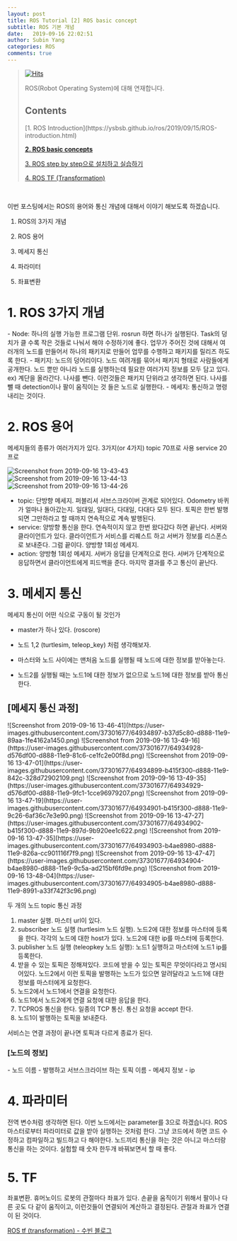 ```yaml
---
layout: post
title: ROS Tutorial [2] ROS basic concept
subtitle: ROS 기본 개념
date:   2019-09-16 22:02:51
author: Subin Yang
categories: ROS
comments: true
---
```


> [![Hits](https://hits.seeyoufarm.com/api/count/incr/badge.svg?url=https%3A%2F%2Fysbsb.github.io%2Fros%2F2019%2F09%2F16%2FROS-basic-concept.html&count_bg=%2379C83D&title_bg=%23555555&icon=&icon_color=%23E7E7E7&title=hits&edge_flat=false)](https://hits.seeyoufarm.com)
>
> ROS(Robot Operating System)에 대해 연재합니다.
>
> <h2>Contents</h2>
> [1. ROS Introduction](https://ysbsb.github.io/ros/2019/09/15/ROS-introduction.html)
>
> <b>[2. ROS basic concepts](https://ysbsb.github.io/ros/2019/09/16/ROS-basic-concept.html)</b>
>
> [3. ROS step by step으로 설치하고 실습하기](https://ysbsb.github.io/ros/2018/12/28/ROS-step-by-step.html)
>
> [4. ROS TF (Transformation)](https://ysbsb.github.io/ros/2019/04/04/ROS-tf.html)



<br>

이번 포스팅에서는 ROS의 용어와 통신 개념에 대해서 이야기 해보도록 하겠습니다. 

1. ROS의 3가지 개념

2. ROS 용어

3. 메세지 통신

4. 파라미터

5. 좌표변환



<h1>1. ROS 3가지 개념</h1>
- Node: 하나의 실행 가능한 프로그램 단위. rosrun 하면 하나가 실행된다. Task의 덩치가 클 수록 작은 것들로 나눠서 해야 수정하기에 좋다. 업무가 주어진 것에 대해서 여러개의 노드를 만들어서 하나의 패키지로 만들어 업무를 수행하고 패키지를 릴리즈 하도록 한다.
- 패키지: 노드의 덩어리이다. 노드 여려개를 묶어서 패키지 형태로 사람들에게 공개한다. 노드 뿐만 아니라 노드를 실행하는데 필요한 여러가지 정보를 모두 담고 있다. ex) 계단을 올라간다. 나사를 뺀다. 이런것들은 패키지 단위라고 생각하면 된다. 나사를 뺄 때 detection이나 팔이 움직이는 것 들은 노드로 실행한다.
- 메세지: 통신하고 명령 내리는 것이다.







<h1>2. ROS 용어</h1>
메세지들의 종류가 여러가지가 있다. 3가지(or 4가지) topic 70프로 사용 service 20프로

![Screenshot from 2019-09-16 13-43-43](https://user-images.githubusercontent.com/37301677/64934945-eaec0900-d888-11e9-93f5-79f372ba6edd.png)
![Screenshot from 2019-09-16 13-44-13](https://user-images.githubusercontent.com/37301677/64934946-eaec0900-d888-11e9-8470-14ce4f1f07d8.png)
![Screenshot from 2019-09-16 13-44-26](https://user-images.githubusercontent.com/37301677/64934948-eaec0900-d888-11e9-8ad8-325970ff9542.png)

- topic: 단방향 메세지. 퍼블리셔 서브스크라이버 관계로 되어있다. Odometry 바퀴가 얼마나 돌아갔는지. 일대일, 일대다, 다대일, 다대다 모두 된다. 토픽은 한번 발행되면 그만하라고 할 때까지 연속적으로 계속 발행된다.
- service: 양방향 통신을 한다. 연속적이지 않고 한번 왔다갔다 하면 끝난다. 서버와 클라이언트가 있다. 클라이언트가 서비스를 리퀘스트 하고 서버가 정보를 리스폰스로 보내준다. 그럼 끝이다. 양방향 1회성 메세지.
- action: 양방형 1회성 메세지. 서버가 응답을 단계적으로 한다. 서버가 단계적으로 응답하면서 클라이언트에게 피드백을 준다. 마지막 결과를 주고 통신이 끝난다.







<h1>3. 메세지 통신</h1>
메세지 통신이 어떤 식으로 구동이 될 것인가

- master가 하나 있다. (roscore)

- 노드 1,2 (turtlesim, teleop_key) 처럼 생각해보자.

- 마스터와 노드 사이에는 맨처음 노드를 실행될 때 노드에 대한 정보를 받아놓는다. 

- 노드2를 실행될 때는 노드1에 대한 정보가 없으므로 노드1에 대한 정보를 받아 통신한다.



<h2>[메세지 통신 과정]</h2>
![Screenshot from 2019-09-16 13-46-41](https://user-images.githubusercontent.com/37301677/64934897-b37d5c80-d888-11e9-89aa-1fe4162a1450.png)
![Screenshot from 2019-09-16 13-49-16](https://user-images.githubusercontent.com/37301677/64934928-d576df00-d888-11e9-81c6-ce1fc2e00f8d.png)
![Screenshot from 2019-09-16 13-47-01](https://user-images.githubusercontent.com/37301677/64934899-b415f300-d888-11e9-842c-328d72902109.png)
![Screenshot from 2019-09-16 13-49-35](https://user-images.githubusercontent.com/37301677/64934929-d576df00-d888-11e9-9fc1-1cce96979207.png)
![Screenshot from 2019-09-16 13-47-19](https://user-images.githubusercontent.com/37301677/64934901-b415f300-d888-11e9-9c26-6af36c7e3e90.png)
![Screenshot from 2019-09-16 13-47-27](https://user-images.githubusercontent.com/37301677/64934902-b415f300-d888-11e9-897d-9b920ee1c622.png)
![Screenshot from 2019-09-16 13-47-35](https://user-images.githubusercontent.com/37301677/64934903-b4ae8980-d888-11e9-826a-cc901116f7f9.png)
![Screenshot from 2019-09-16 13-47-47](https://user-images.githubusercontent.com/37301677/64934904-b4ae8980-d888-11e9-9c5a-ad215bf6fd9e.png)
![Screenshot from 2019-09-16 13-48-04](https://user-images.githubusercontent.com/37301677/64934905-b4ae8980-d888-11e9-8991-a33f742f3c96.png)

두 개의 노드 topic 통신 과정

1. master 실행. 마스터 url이 있다.
2. subscriber 노드 실행 (turtlesim 노드 실행). 노드2에 대한 정보를 마스터에 등록을 한다. 각각의 노드에 대한 host가 있다. 노드2에 대한 ip를 마스터에 등록한다.
3. publisher 노드 실행 (teleopkey 노드 실행): 노드1 실행하고 마스터에 노드1 ip를 등록한다. 
4. 받을 수 있는 토픽은 정해져있다. 코드에 받을 수 있는 토픽은 무엇이다라고 명시되어있다. 노드2에서 이런 토픽을 발행하는 노드가 있으면 알려달라고 노드1에 대한 정보를 마스터에게 요청한다. 
5. 노드2에서 노드1에서 연결을 요청한다. 
6. 노드1에서 노드2에게 연결 요청에 대한 응답을 한다.
7. TCPROS 통신을 한다. 일종의 TCP 통신. 통신 요청을 accept 한다. 
8. 노드1이 발행하는 토픽을 보내준다. 

서비스는 연결 과정이 끝나면 토픽과 다르게 종료가 된다.



<h3>[노드의 정보] </h3>
- 노드 이름
- 발행하고 서브스크라이브 하는 토픽 이름
- 메세지 정보
- ip



<h1>4. 파라미터</h1>
 전역 변수처럼 생각하면 된다. 이번 노드에서는 parameter를 3으로 하겠습니다. ROS 마스터로부터 파라미터로 값을 받아 실행하는 것처럼 한다. 그냥 코드에서 하면 코드 수정하고 컴파일하고 빌드하고 다 해야한다. 노드끼리 통신을 하는 것은 아니고 마스터랑 통신을 하는 것이다. 실험할 때 숫자 한두개 바꿔보면서 할 때 좋다.



<h1>5. TF</h1>
좌표변환. 휴머노이드 로봇의 관절마다 좌표가 있다. 손끝을 움직이기 위해서 팔이나 다른 곳도 다 같이 움직이고, 이런것들이 연결되어 계산하고 결정된다. 관절과 좌표가 연결이 된 것이다.

[ROS tf (transformation) - 수빈 블로그](https://subinlab.github.io/ros/2019/04/04/ROS-tf.html)





